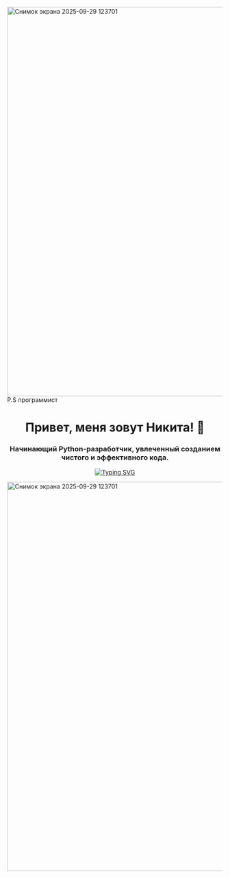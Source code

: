<img width="682" height="908" alt="Снимок экрана 2025-09-29 123701" src="https://github.com/user-attachments/assets/39f83b25-7864-413b-8881-2e8e670e04b9" />P.S программист

<!--
**pavlukevicnikita0-dot/pavlukevicnikita0-dot** is a ✨ _special_ ✨ repository because its `README.md` (this file) appears on your GitHub profile.

Here are some ideas to get you started:

- 🔭 I’m currently working on ...
- 🌱 I’m currently learning ...
- 👯 I’m looking to collaborate on ...
- 🤔 I’m looking for help with ...
- 💬 Ask me about ...
- 📫 How to reach me: ...
- 😄 Pronouns: ...
- ⚡ Fun fact: ...
-->
<h1 align="center">Привет, меня зовут Никита! 👋</h1>
<h3 align="center">Начинающий Python-разработчик, увлеченный созданием чистого и эффективного кода.</h3>
<p align="center">
  <a href="https://git.io/typing-svg"><img src="https://readme-typing-svg.demolab.com?font=Fira+Code&pause=1000&color=22D3F7&center=true&vCenter=true&width=435&lines=Python+Developer;Open+Source+Enthusiast;Always+learning+new+things" alt="Typing SVG" /></a>
</p><img width="682" height="908" alt="Снимок экрана 2025-09-29 123701" src="https://github.com/user-attachments/assets/fcf27961-27f1-4a64-8cb7-cefb60120b6f" 
